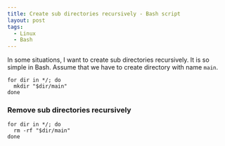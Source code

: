 ```yaml
---
title: Create sub directories recursively - Bash script
layout: post
tags:
  - Linux
  - Bash
---
```


In some situations, I want to create sub directories recursively. It is so simple in Bash. Assume that we have to create directory with name `main`.

	for dir in */; do
	  mkdir "$dir/main"
	done

###  Remove sub directories recursively

	for dir in */; do
	  rm -rf "$dir/main"
	done
